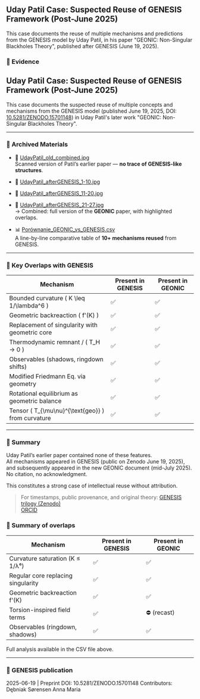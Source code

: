 ## Uday Patil Case: Suspected Reuse of GENESIS Framework (Post-June 2025)

This case documents the reuse of multiple mechanisms and predictions from the GENESIS model 
by Uday Patil, in his paper "GEONIC: Non-Singular Blackholes Theory", published after GENESIS (June 19, 2025).

### 🧾 Evidence
## Uday Patil Case: Suspected Reuse of GENESIS Framework (Post-June 2025)

This case documents the suspected reuse of multiple concepts and mechanisms from the GENESIS model (published June 19, 2025, DOI: [10.5281/ZENODO.15701148](https://doi.org/10.5281/ZENODO.15701148)) in Uday Patil's later work "GEONIC: Non-Singular Blackholes Theory".

---

### 📂 Archived Materials

- 📄 [UdayPatil_old_combined.jpg](./UdayPatil_old_combined.jpg)  
  Scanned version of Patil’s earlier paper — **no trace of GENESIS-like structures**.

- 📄 [UdayPatil_afterGENESIS_1-10.jpg](./UdayPatil_afterGENESIS_1-10.jpg)  
- 📄 [UdayPatil_afterGENESIS_11-20.jpg](./UdayPatil_afterGENESIS_11-20.jpg)  
- 📄 [UdayPatil_afterGENESIS_21-27.jpg](./UdayPatil_afterGENESIS_21-27.jpg)  
  → Combined: full version of the **GEONIC** paper, with highlighted overlaps.

- 📊 [Porównanie_GEONIC_vs_GENESIS.csv](./Por_wnanie_GEONIC_vs_GENESIS.csv)  
  A line-by-line comparative table of **10+ mechanisms reused** from GENESIS.

---

### 🔎 Key Overlaps with GENESIS

| Mechanism                            | Present in GENESIS | Present in GEONIC |
|--------------------------------------|--------------------|-------------------|
| Bounded curvature \( K \leq 1/\lambda^6 \)       | ✅                  | ✅                 |
| Geometric backreaction \( f'(K) \)               | ✅                  | ✅                 |
| Replacement of singularity with geometric core  | ✅                  | ✅                 |
| Thermodynamic remnant / \( T_H → 0 \)            | ✅                  | ✅                 |
| Observables (shadows, ringdown shifts)          | ✅                  | ✅                 |
| Modified Friedmann Eq. via geometry             | ✅                  | ✅                 |
| Rotational equilibrium as geometric balance     | ✅                  | ✅                 |
| Tensor \( T_{\mu\nu}^{\text{geo}} \) from curvature | ✅               | ✅                 |

---

### 📌 Summary

Uday Patil’s earlier paper contained none of these features.  
All mechanisms appeared in GENESIS (public on Zenodo June 19, 2025), and subsequently appeared in the new GEONIC document (mid-July 2025). No citation, no acknowledgment.

This constitutes a strong case of intellectual reuse without attribution.

> For timestamps, public provenance, and original theory:
> [GENESIS trilogy (Zenodo)](https://doi.org/10.5281/ZENODO.15701148 )  
> [ORCID](https://orcid.org/0009-0001-7263-8068)


### 📌 Summary of overlaps

| Mechanism                        | Present in GENESIS | Present in GEONIC |
|----------------------------------|--------------------|-------------------|
| Curvature saturation (K ≤ 1/λ⁶) | ✅                | ✅                |
| Regular core replacing singularity | ✅              | ✅                |
| Geometric backreaction f'(K)     | ✅                | ✅                |
| Torsion-inspired field terms     | ✅                | ⛔ (recast)        |
| Observables (ringdown, shadows)  | ✅                | ✅                |

Full analysis available in the CSV file above.

---

### 🔗 GENESIS publication
 2025-06-19 | Preprint
DOI: 10.5281/ZENODO.15701148
Contributors: Dębniak Sørensen Anna Maria  

